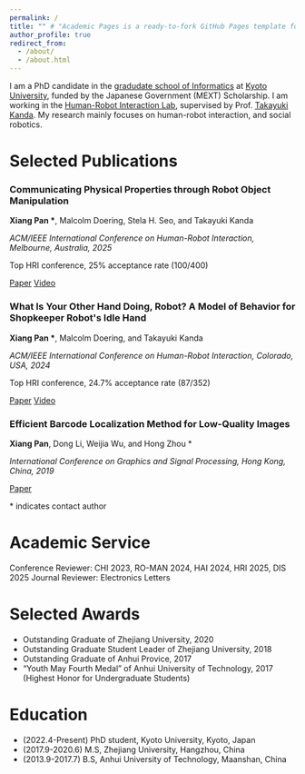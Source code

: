 ```yaml
---
permalink: /
title: "" # "Academic Pages is a ready-to-fork GitHub Pages template for academic personal websites"
author_profile: true
redirect_from: 
  - /about/
  - /about.html
---
```



I am a PhD candidate in the [gradudate school of Informatics](https://www.i.kyoto-u.ac.jp/en/) at [Kyoto University](https://www.kyoto-u.ac.jp/en), funded by the Japanese Government (MEXT) Scholarship. I am working in the [Human-Robot Interaction Lab](https://www.robot.soc.i.kyoto-u.ac.jp/en/), supervised by Prof. [Takayuki Kanda](https://scholar.google.com/citations?hl=en&user=BL9EACgAAAAJ). My research mainly focuses on human-robot interaction, and social robotics.


Selected Publications 
======
<head>
  <meta charset="UTF-8">
  <meta name="viewport" content="width=device-width, initial-scale=1.0">
  <title>Publications</title>
  <link rel="stylesheet" href="assets/css/style.css">
</head>

<div class="publications">
  <div class="pub-item">
    <h3>Communicating Physical Properties through Robot Object Manipulation</h3>
    <p><strong>Xiang Pan *</strong>, Malcolm Doering, Stela H. Seo, and Takayuki Kanda</p>
    <p><em>ACM/IEEE International Conference on Human-Robot Interaction, Melbourne, Australia, 2025</em></p>
    <p>Top HRI conference, 25% acceptance rate (100/400)</p>
    <div class="links">
      <a href="files/HRI2025.pdf" class="button" target="_blank">Paper</a>
      <a href="files/HRI2025.mp4" class="button" target="_blank">Video</a>
    </div>
  </div>

  <div class="pub-item">
    <h3>What Is Your Other Hand Doing, Robot? A Model of Behavior for Shopkeeper Robot's Idle Hand</h3>
    <p><strong>Xiang Pan *</strong>, Malcolm Doering, and Takayuki Kanda</p>
    <p><em>ACM/IEEE International Conference on Human-Robot Interaction, Colorado, USA, 2024</em></p>
    <p>Top HRI conference, 24.7% acceptance rate (87/352)</p>
    <div class="links">
      <a href="files/HRI2024.pdf" class="button" target="_blank">Paper</a>
      <a href="files/HRI2024.mp4" class="button" target="_blank">Video</a>
    </div>
  </div>

  <div class="pub-item">
    <h3>Efficient Barcode Localization Method for Low-Quality Images</h3>
    <p><strong>Xiang Pan</strong>, Dong Li, Weijia Wu, and Hong Zhou *</p>
    <p><em>International Conference on Graphics and Signal Processing, Hong Kong, China, 2019</em></p>
    <div class="links">
      <a href="files/ICGSP2019.pdf" class="button" target="_blank">Paper</a>
    </div>
  </div>

  <p>* indicates contact author</p>

</div>


Academic Service
======
Conference Reviewer: CHI 2023, RO-MAN 2024, HAI 2024, HRI 2025, DIS 2025
Journal Reviewer: Electronics Letters  


Selected Awards
======
- Outstanding Graduate of Zhejiang University, 2020
- Outstanding Graduate Student Leader of Zhejiang University, 2018
- Outstanding Graduate of Anhui Provice, 2017
- “Youth May Fourth Medal” of Anhui University of Technology, 2017 (Highest Honor for Undergraduate Students)


Education
======
- (2022.4-Present) PhD student, Kyoto University, Kyoto, Japan
- (2017.9-2020.6) M.S, Zhejiang University, Hangzhou, China
- (2013.9-2017.7) B.S, Anhui University of Technology, Maanshan, China


